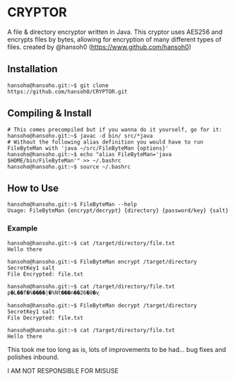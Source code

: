 
# CRYPTOR

A file & directory encryptor written in Java. This cryptor uses AES256 and encrypts files by bytes, allowing for encryption of many different types of files. created by @hansoh0 (https://www.github.com/hansoh0)

## Installation
```
hansoho@hansoho.git:~$ git clone https://github.com/hansoh0/CRYPTOR.git
```
## Compiling & Install
```
# This comes precompiled but if you wanna do it yourself, go for it:
hansoho@hansoho.git:~$ javac -d bin/ src/*java
# Without the following alias definition you would have to run FileByteMan with 'java ~/src/FileByteMan {options}'
hansoho@hansoho.git:~$ echo "alias FileByteMan='java $HOME/bin/FileByteMan'" >> ~/.bashrc
hansoho@hansoho.git:~$ source ~/.bashrc
```
## How to Use
```
hansoho@hansoho.git:~$ FileByteMan --help
Usage: FileByteMan {encrypt/decrypt} {directory} {password/key} {salt}
```
### Example
```
hansoho@hansoho.git:~$ cat /target/directory/file.txt
Hello there

hansoho@hansoho.git:~$ FileByteMan encrypt /target/directory SecretKey1 salt
File Encrypted: file.txt

hansoho@hansoho.git:~$ cat /target/directory/file.txt
p�L��f�%����|�%Nt���n��26�8�v֑

hansoho@hansoho.git:~$ FileByteMan decrypt /target/directory SecretKey1 salt
File Decrypted: file.txt

hansoho@hansoho.git:~$ cat /target/directory/file.txt
Hello there
```
This took me too long as is, lots of improvements to be had... bug fixes and polishes inbound.

I AM NOT RESPONSIBLE FOR MISUSE
